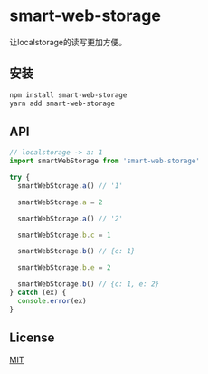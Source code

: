 # smart-web-storage

让localstorage的读写更加方便。

## 安装

```sh
npm install smart-web-storage
yarn add smart-web-storage
```

## API

```javascript
// localstorage -> a: 1
import smartWebStorage from 'smart-web-storage'

try {
  smartWebStorage.a() // '1'

  smartWebStorage.a = 2

  smartWebStorage.a() // '2'

  smartWebStorage.b.c = 1

  smartWebStorage.b() // {c: 1}

  smartWebStorage.b.e = 2

  smartWebStorage.b() // {c: 1, e: 2}
} catch (ex) {
  console.error(ex)
}
```

## License

[MIT](LICENSE.md)
